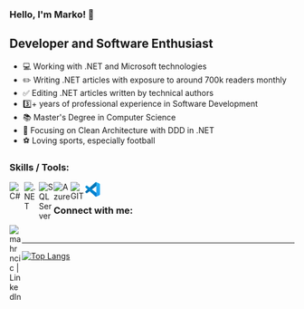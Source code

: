 ### Hello, I'm Marko! 👋

## Developer and Software Enthusiast

- 💻 Working with .NET and Microsoft technologies
- ✏️ Writing .NET articles with exposure to around 700k readers monthly
- ✅ Editing .NET articles written by technical authors
- 3️⃣+ years of professional experience in Software Development
- 📚 Master's Degree in Computer Science
- 📖 Focusing on Clean Architecture with DDD in .NET
- ⚽ Loving sports, especially football

### Skills / Tools:

[<img align="left" alt="C#" width="26px" src="https://cdn.worldvectorlogo.com/logos/c--4.svg" />][c#]
[<img align="left" alt=".NET" width="26px" src="https://upload.wikimedia.org/wikipedia/commons/thumb/7/7d/Microsoft_.NET_logo.svg/2048px-Microsoft_.NET_logo.svg.png" />][.net]
[<img align="left" alt="SQL Server" width="26px" src="https://cdn-icons-png.flaticon.com/512/3161/3161115.png" />][sqlserver]
[<img align="left" alt="Azure" width="30px" src="https://logosdownload.com/logo/microsoft-azure-logo-big.png" />][azure]
[<img align="left" alt="GIT" width="26px" src="https://git-scm.com/images/logos/downloads/Git-Icon-1788C.png" />][git]
[<img align="left" alt="Visual Studio Code" width="26px" src="https://raw.githubusercontent.com/github/explore/80688e429a7d4ef2fca1e82350fe8e3517d3494d/topics/visual-studio-code/visual-studio-code.png" />][vscode]

<br />

### Connect with me:

[<img align="left" alt="mahrncic | LinkedIn" width="22px" src="https://cdn.jsdelivr.net/npm/simple-icons@v3/icons/linkedin.svg" />][linkedin]

<br />

---

[![Top Langs](https://github-readme-stats.vercel.app/api/top-langs/?username=mahrncic&layout=compact)](https://github.com/anuraghazra/github-readme-stats)

[linkedin]: https://www.linkedin.com/in/marko-hrncic
[vscode]: https://code.visualstudio.com/
[c#]: https://docs.microsoft.com/en-us/dotnet/csharp/
[.net]: https://dotnet.microsoft.com/en-us/
[sqlserver]: https://www.microsoft.com/en-us/sql-server
[angular]: https://angular.io/
[git]: https://git-scm.com/
[html]: https://developer.mozilla.org/en-US/docs/Web/HTML
[css]: https://www.w3schools.com/css/
[flutter]: https://flutter.dev/?gclid=CjwKCAiAiKuOBhBQEiwAId_sK1sIc9nsJqe1B7wCdpjX5TayKQIdPGhhHcvFAlwvo18a3nR5JLobJRoCgHUQAvD_BwE&gclsrc=aw.ds
[azure]: https://azure.microsoft.com/en-us/
